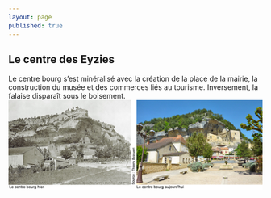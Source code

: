 ```yaml
---
layout: page
published: true
---
```


## Le centre des Eyzies
Le centre bourg s’est minéralisé avec la création de la place de la mairie, la construction du musée et des commerces liés au tourisme. Inversement, la falaise disparaît sous le boisement.
![](/data/images/9/histoire/9_HISTOIRE_POPCP7.jpg)